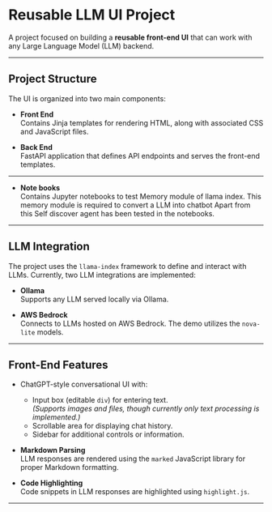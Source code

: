 
# **Reusable LLM UI Project**

A project focused on building a **reusable front-end UI** that can work with any Large Language Model (LLM) backend.

---

## **Project Structure**

The UI is organized into two main components:

- **Front End**  
  Contains Jinja templates for rendering HTML, along with associated CSS and JavaScript files.

- **Back End**  
  FastAPI application that defines API endpoints and serves the front-end templates.
---

- **Note books**  
  Contains Jupyter notebooks to test Memory module of llama index. This memory module is required to convert a LLM into chatbot
  Apart from this Self discover agent has been tested in the notebooks. 

---

## **LLM Integration**

The project uses the `llama-index` framework to define and interact with LLMs. Currently, two LLM integrations are implemented:

- **Ollama**  
  Supports any LLM served locally via Ollama.

- **AWS Bedrock**  
  Connects to LLMs hosted on AWS Bedrock. The demo utilizes the `nova-lite` models.

---

## **Front-End Features**

- ChatGPT-style conversational UI with:
  - Input box (editable `div`) for entering text.  
    *(Supports images and files, though currently only text processing is implemented.)*  
  - Scrollable area for displaying chat history.
  - Sidebar for additional controls or information.

- **Markdown Parsing**  
  LLM responses are rendered using the `marked` JavaScript library for proper Markdown formatting.

- **Code Highlighting**  
  Code snippets in LLM responses are highlighted using `highlight.js`.

---

